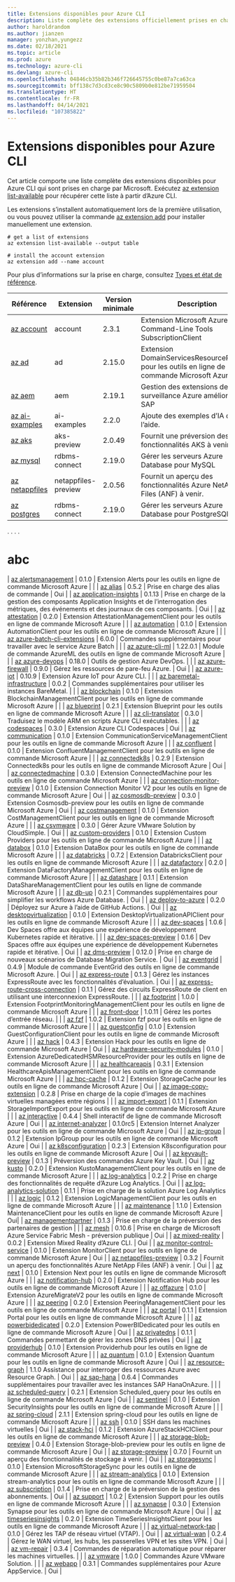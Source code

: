 ```yaml
---
title: Extensions disponibles pour Azure CLI
description: Liste complète des extensions officiellement prises en charge pour Azure CLI.
author: haroldrandom
ms.author: jianzen
manager: yonzhan,yungezz
ms.date: 02/18/2021
ms.topic: article
ms.prod: azure
ms.technology: azure-cli
ms.devlang: azure-cli
ms.openlocfilehash: 04846cb35b82b346f726645755c0be87a7ca63ca
ms.sourcegitcommit: bff138c7d3cd3ce8c90c5809b0e812be71959504
ms.translationtype: HT
ms.contentlocale: fr-FR
ms.lasthandoff: 04/14/2021
ms.locfileid: "107385822"
---
```

# <a name="available-extensions-for-the-azure-cli"></a>Extensions disponibles pour Azure CLI

Cet article comporte une liste complète des extensions disponibles pour Azure CLI qui sont prises en charge par Microsoft.  Exécutez [az extension list-available](/cli/azure/extension#az_extension_list_available) pour récupérer cette liste à partir d’Azure CLI.  

Les extensions s’installent automatiquement lors de la première utilisation, ou vous pouvez utiliser la commande [az extension add](/cli/azure/extension#az_extension_add) pour installer manuellement une extension.

```azurecli-interactive
# get a list of extensions
az extension list-available --output table

# install the account extension
az extension add --name account
```
Pour plus d’informations sur la prise en charge, consultez [Types et état de référence](/cli/azure/reference-types-and-status#reference-status).

| Référence | Extension | Version minimale | Description | Statut | Notes de publication
|------|---------|---------|---------|---------|---------|
| [az account](/cli/azure/ext/account/account) | account | 2.3.1 | Extension Microsoft Azure Command-Line Tools SubscriptionClient | GA | [history](https://github.com/Azure/azure-cli-extensions/blob/master/src/account/HISTORY.rst)
| [az ad](/cli/azure/ext/account/ad) | ad | 2.15.0 | Extension DomainServicesResourceProvider pour les outils en ligne de commande Microsoft Azure | GA | [history](https://github.com/Azure/azure-cli-extensions/blob/master/src/ad/HISTORY.rst)
| [az aem](/cli/azure/ext/account/aem) | aem | 2.19.1 | Gestion des extensions de surveillance Azure améliorée pour SAP | Expérimental | [history](https://github.com/Azure/azure-cli-extensions/blob/master/src/aem/HISTORY.rst)
| [az ai-examples](/cli/azure/ext/account/ai-examples) | ai-examples | 2.2.0 | Ajoute des exemples d’IA dans l’aide. | PRÉVERSION | [history](https://github.com/Azure/azure-cli-extensions/blob/master/src/ai-examples/HISTORY.rst)
| [az aks](/cli/azure/ext/account/ai-examples) | aks-preview | 2.0.49 | Fournit une préversion des fonctionnalités AKS à venir | PRÉVERSION | [history](https://github.com/Azure/azure-cli-extensions/blob/master/src/aks-preview/HISTORY.rst)
| [az mysql](/cli/azure/ext/rdbms-connect/mysq) | rdbms-connect | 2.19.0 | Gérer les serveurs Azure Database pour MySQL |Expérimental | [history](https://github.com/Azure/azure-cli-extensions/blob/master/src/rdbms-connect/HISTORY.rst)
| [az netappfiles](/cli/azure/ext/netappfiles-preview/netappfiles) | netappfiles-preview | 2.0.56 | Fournit un aperçu des fonctionnalités Azure NetApp Files (ANF) à venir. | PRÉVERSION | [history](https://github.com/Azure/azure-cli-extensions/tree/master/src/netappfiles-preview/HISTORY.rst)
| [az postgres](/cli/azure/ext/rdbms-connect/postgres) | rdbms-connect | 2.19.0 | Gérer les serveurs Azure Database pour PostgreSQL | GA | [history](https://github.com/Azure/azure-cli-extensions/blob/master/src/rdbms-connect/HISTORY.rst)

.
.
.
.
# <a name="abc"></a>abc
| [az alertsmanagement](https://github.com/Azure/azure-cli-extensions) | 0.1.0 | Extension Alerts pour les outils en ligne de commande Microsoft Azure |  | | [az alias](https://github.com/Azure/azure-cli-extensions) | 0.5.2 | Prise en charge des alias de commande | Oui | | [az application-insights](https://github.com/Azure/azure-cli-extensions/tree/master/src/application-insights) | 0.1.13 | Prise en charge de la gestion des composants Application Insights et de l’interrogation des métriques, des événements et des journaux de ces composants. | Oui | | [az attestation](https://github.com/Azure/azure-cli-extensions/tree/master/src/attestation) | 0.2.0 | Extension AttestationManagementClient pour les outils en ligne de commande Microsoft Azure |  | | [az automation](https://github.com/Azure/azure-cli-extensions/tree/master/src/automation) | 0.1.0 | Extension AutomationClient pour les outils en ligne de commande Microsoft Azure |  | | [az azure-batch-cli-extensions](https://github.com/Azure/azure-batch-cli-extensions) | 6.0.0 | Commandes supplémentaires pour travailler avec le service Azure Batch |  | | [az azure-cli-ml](https://docs.microsoft.com/python/api/overview/azure/ml/?view=azure-ml-py) | 1.22.0.1 | Module de commande AzureML des outils en ligne de commande Microsoft Azure |  | | [az azure-devops](https://github.com/Microsoft/azure-devops-cli-extension) | 0.18.0 | Outils de gestion Azure DevOps. |  | | [az azure-firewall](https://github.com/Azure/azure-cli-extensions/tree/master/src/azure-firewall) | 0.9.0 | Gérez les ressources de pare-feu Azure. | Oui | | [az azure-iot](https://github.com/azure/azure-iot-cli-extension) | 0.10.9 | Extension Azure IoT pour Azure CLI. |  | | [az baremetal-infrastructure](https://github.com/Azure/azure-baremetalinfrastructure-cli-extension) | 0.0.2 | Commandes supplémentaires pour utiliser les instances BareMetal. |  | | [az blockchain](https://github.com/Azure/azure-cli-extensions) | 0.1.0 | Extension BlockchainManagementClient pour les outils en ligne de commande Microsoft Azure |  | | [az blueprint](https://github.com/Azure/azure-cli-extensions/tree/master/src/blueprint) | 0.2.1 | Extension Blueprint pour les outils en ligne de commande Microsoft Azure |  | | [az cli-translator](https://github.com/Azure/azure-cli-extensions/tree/master/src/cli-translator) | 0.3.0 | Traduisez le modèle ARM en scripts Azure CLI exécutables. |  | | [az codespaces](https://github.com/Azure/azure-cli-extensions) | 0.3.0 | Extension Azure CLI Codespaces | Oui | | [az communication](https://github.com/Azure/azure-cli-extensions/tree/master/src/communication) | 0.1.0 | Extension CommunicationServiceManagementClient pour les outils en ligne de commande Microsoft Azure |  | | [az confluent](https://github.com/Azure/azure-cli-extensions/tree/master/src/confluent) | 0.1.0 | Extension ConfluentManagementClient pour les outils en ligne de commande Microsoft Azure |  | | [az connectedk8s](https://github.com/Azure/azure-cli-extensions/tree/master/src/connectedk8s) | 0.2.9 | Extension Connectedk8s pour les outils en ligne de commande Microsoft Azure | Oui | | [az connectedmachine](https://github.com/Azure/azure-cli-extensions/tree/master/src/connectedmachine) | 0.3.0 | Extension ConnectedMachine pour les outils en ligne de commande Microsoft Azure |  | | [az connection-monitor-preview](https://github.com/Azure/azure-cli-extensions/tree/master/src/connection-monitor-preview) | 0.1.0 | Extension Connection Monitor V2 pour les outils en ligne de commande Microsoft Azure | Oui | | [az cosmosdb-preview](https://github.com/Azure/azure-cli-extensions) | 0.3.0 | Extension Cosmosdb-preview pour les outils en ligne de commande Microsoft Azure | Oui | | [az costmanagement](https://github.com/Azure/azure-cli-extensions) | 0.1.0 | Extension CostManagementClient pour les outils en ligne de commande Microsoft Azure |  | | [az csvmware](https://github.com/Azure/az-vmware-cli) | 0.3.0 | Gérer Azure VMware Solution by CloudSimple. | Oui | | [az custom-providers](https://github.com/Azure/azure-cli-extensions) | 0.1.0 | Extension Custom Providers pour les outils en ligne de commande Microsoft Azure |  | | [az databox](https://github.com/Azure/azure-cli-extensions) | 0.1.0 | Extension DataBox pour les outils en ligne de commande Microsoft Azure |  | | [az databricks](https://github.com/Azure/azure-cli-extensions/tree/master/src/databricks) | 0.7.2 | Extension DatabricksClient pour les outils en ligne de commande Microsoft Azure |  | | [az datafactory](https://github.com/Azure/azure-cli-extensions/tree/master/src/datafactory) | 0.2.0 | Extension DataFactoryManagementClient pour les outils en ligne de commande Microsoft Azure |  | | [az datashare](https://github.com/Azure/azure-cli-extensions) | 0.1.1 | Extension DataShareManagementClient pour les outils en ligne de commande Microsoft Azure |  | | [az db-up](https://github.com/Azure/azure-cli-extensions/tree/master/src/db-up) | 0.2.1 | Commandes supplémentaires pour simplifier les workflows Azure Database. | Oui | | [az deploy-to-azure](https://github.com/Azure/deploy-to-azure-cli-extension) | 0.2.0 | Déployez sur Azure à l’aide de GitHub Actions. | Oui | | [az desktopvirtualization](https://github.com/Azure/azure-cli-extensions/tree/master/src/desktopvirtualization) | 0.1.0 | Extension DesktopVirtualizationAPIClient pour les outils en ligne de commande Microsoft Azure |  | | [az dev-spaces](https://github.com/Azure/azure-cli-extensions/tree/master/src/dev-spaces) | 1.0.6 | Dev Spaces offre aux équipes une expérience de développement Kubernetes rapide et itérative. |  | | [az dev-spaces-preview](https://github.com/Azure/azure-cli-extensions) | 0.1.6 | Dev Spaces offre aux équipes une expérience de développement Kubernetes rapide et itérative. | Oui | | [az dms-preview](https://github.com/Azure/azure-cli-extensions/tree/master/src/dms-preview) | 0.12.0 | Prise en charge de nouveaux scénarios de Database Migration Service. | Oui | | [az eventgrid](https://github.com/Azure/azure-cli-extensions) | 0.4.9 | Module de commande EventGrid des outils en ligne de commande Microsoft Azure. | Oui | | [az express-route](https://github.com/Azure/azure-cli-extensions/tree/master/src/express-route) | 0.1.3 | Gérez les instances ExpressRoute avec les fonctionnalités d’évaluation. | Oui | | [az express-route-cross-connection](https://github.com/Azure/azure-cli-extensions/tree/master/src/express-route-cross-connection) | 0.1.1 | Gérez des circuits ExpressRoute de client en utilisant une interconnexion ExpressRoute. |  | | [az footprint](https://github.com/Azure/azure-cli-extensions/tree/master/src/footprint) | 1.0.0 | Extension FootprintMonitoringManagementClient pour les outils en ligne de commande Microsoft Azure |  | | [az front-door](https://github.com/Azure/azure-cli-extensions/tree/master/src/front-door) | 1.0.11 | Gérez les portes d’entrée réseau. |  | | [az fzf](https://github.com/phealy/azure-cli-fzf) | 1.0.2 | Extension fzf pour les outils en ligne de commande Microsoft Azure |  | | [az guestconfig](https://github.com/Azure/azure-cli-extensions/tree/master/src/guestconfig) | 0.1.0 | Extension GuestConfigurationClient pour les outils en ligne de commande Microsoft Azure |  | | [az hack](https://github.com/Azure/azure-cli-extensions/tree/master/src/hack) | 0.4.3 | Extension Hack pour les outils en ligne de commande Microsoft Azure | Oui | | [az hardware-security-modules](https://github.com/Azure/azure-cli-extensions) | 0.1.0 | Extension AzureDedicatedHSMResourceProvider pour les outils en ligne de commande Microsoft Azure |  | | [az healthcareapis](https://github.com/Azure/azure-cli-extensions/tree/master/src/healthcareapis) | 0.3.1 | Extension HealthcareApisManagementClient pour les outils en ligne de commande Microsoft Azure |  | | [az hpc-cache](https://github.com/Azure/azure-cli-extensions/tree/master/src/hpc-cache) | 0.1.2 | Extension StorageCache pour les outils en ligne de commande Microsoft Azure | Oui | | [az image-copy-extension](https://github.com/Azure/azure-cli-extensions/tree/master/src/image-copy) | 0.2.8 | Prise en charge de la copie d’images de machines virtuelles managées entre régions |  | | [az import-export](https://github.com/Azure/azure-cli-extensions) | 0.1.1 | Extension StorageImportExport pour les outils en ligne de commande Microsoft Azure |  | | [az interactive](https://github.com/Azure/azure-cli) | 0.4.4 | Shell interactif de ligne de commande Microsoft Azure | Oui | | [az internet-analyzer](https://github.com/Azure/azure-cli-extensions) | 0.1.0rc5 | Extension Internet Analyzer pour les outils en ligne de commande Microsoft Azure | Oui | | [az ip-group](https://github.com/Azure/azure-cli-extensions) | 0.1.2 | Extension IpGroup pour les outils en ligne de commande Microsoft Azure | Oui | | [az k8sconfiguration](https://github.com/Azure/azure-cli-extensions/tree/master/src/k8sconfiguration) | 0.2.3 | Extension K8sconfiguration pour les outils en ligne de commande Microsoft Azure | Oui | | [az keyvault-preview](https://github.com/Azure/azure-keyvault-cli-extension) | 0.1.3 | Préversion des commandes Azure Key Vault. | Oui | | [az kusto](https://github.com/Azure/azure-cli-extensions/tree/master/src/kusto) | 0.2.0 | Extension KustoManagementClient pour les outils en ligne de commande Microsoft Azure |  | | [az log-analytics](https://github.com/Azure/azure-cli-extensions/tree/master/src/log-analytics) | 0.2.2 | Prise en charge des fonctionnalités de requête d’Azure Log Analytics. | Oui | | [az log-analytics-solution](https://github.com/Azure/azure-cli-extensions) | 0.1.1 | Prise en charge de la solution Azure Log Analytics |  | | [az logic](https://github.com/Azure/azure-cli-extensions/tree/master/src/logic) | 0.1.2 | Extension LogicManagementClient pour les outils en ligne de commande Microsoft Azure |  | | [az maintenance](https://github.com/Azure/azure-cli-extensions/tree/master/src/maintenance) | 1.1.0 | Extension MaintenanceClient pour les outils en ligne de commande Microsoft Azure | Oui| | [az managementpartner](https://github.com/Azure/azure-cli-extensions) | 0.1.3 | Prise en charge de la préversion des partenaires de gestion |  | | [az mesh](https://github.com/Azure/azure-cli-extensions) | 0.10.6 | Prise en charge de Microsoft Azure Service Fabric Mesh - préversion publique | Oui | | [az mixed-reality](https://github.com/Azure/azure-cli-extensions) | 0.0.2 | Extension Mixed Reality d’Azure CLI. | Oui | | [az monitor-control-service](https://github.com/Azure/azure-cli-extensions/tree/master/src/monitor-control-service) | 0.1.0 | Extension MonitorClient pour les outils en ligne de commande Microsoft Azure | Oui | | [az netappfiles-preview](https://github.com/Azure/azure-cli-extensions/tree/master/src/netappfiles-preview) | 0.3.2 | Fournit un aperçu des fonctionnalités Azure NetApp Files (ANF) à venir. | Oui | | [az next](https://github.com/Azure/azure-cli-extensions) | 0.1.0 | Extension Next pour les outils en ligne de commande Microsoft Azure |  | | [az notification-hub](https://github.com/Azure/azure-cli-extensions) | 0.2.0 | Extension Notification Hub pour les outils en ligne de commande Microsoft Azure |  | | [az offazure](https://github.com/Azure/azure-cli-extensions/tree/master/src/offazure) | 0.1.0 | Extension AzureMigrateV2 pour les outils en ligne de commande Microsoft Azure |  | | [az peering](https://github.com/Azure/azure-cli-extensions) | 0.2.0 | Extension PeeringManagementClient pour les outils en ligne de commande Microsoft Azure |  | | [az portal](https://github.com/Azure/azure-cli-extensions) | 0.1.1 | Extension Portal pour les outils en ligne de commande Microsoft Azure |  | | [az powerbidedicated](https://github.com/Azure/azure-cli-extensions/tree/master/src/powerbidedicated) | 0.2.0 | Extension PowerBIDedicated pour les outils en ligne de commande Microsoft Azure | Oui | | [az privatedns](https://github.com/Azure/azure-cli-extensions) | 0.1.1 | Commandes permettant de gérer les zones DNS privées | Oui | | [az providerhub](https://github.com/Azure/azure-cli-extensions/tree/master/src/providerhub) | 0.1.0 | Extension Providerhub pour les outils en ligne de commande Microsoft Azure |  | | [az quantum](https://github.com/Azure/azure-cli-extensions) | 0.1.0 | Extension Quantum pour les outils en ligne de commande Microsoft Azure | Oui | | [az resource-graph](https://github.com/Azure/azure-cli-extensions/tree/master/src/resource-graph) | 1.1.0 Assistance pour interroger des ressources Azure avec Resource Graph. | Oui | | [az sap-hana](https://github.com/Azure/azure-hanaonazure-cli-extension) | 0.6.4 | Commandes supplémentaires pour travailler avec les instances SAP HanaOnAzure. |  | | [az scheduled-query](https://github.com/Azure/azure-cli-extensions) | 0.2.1 | Extension Scheduled_query pour les outils en ligne de commande Microsoft Azure | Oui | | [az sentinel](https://github.com/Azure/azure-cli-extensions/tree/master/src/sentinel) | 0.1.0 | Extension SecurityInsights pour les outils en ligne de commande Microsoft Azure |  | | [az spring-cloud](https://github.com/Azure/azure-cli-extensions/tree/master/src/spring-cloud) | 2.1.1 | Extension spring-cloud pour les outils en ligne de commande Microsoft Azure |  | | [az ssh](https://github.com/Azure/azure-cli-extensions/tree/master/src/ssh) | 0.1.0 | SSH dans les machines virtuelles | Oui | | [az stack-hci](https://github.com/Azure/azure-cli-extensions/tree/master/src/stack-hci) | 0.1.2 | Extension AzureStackHCIClient pour les outils en ligne de commande Microsoft Azure |  | | [az storage-blob-preview](https://github.com/Azure/azure-cli-extensions) | 0.4.0 | Extension Storage-blob-preview pour les outils en ligne de commande Microsoft Azure | Oui | | [az storage-preview](https://github.com/Azure/azure-cli-extensions/tree/master/src/storage-preview) | 0.7.0 | Fournit un aperçu des fonctionnalités de stockage à venir. | Oui | | [az storagesync](https://github.com/Azure/azure-cli-extensions) | 0.1.0 | Extension MicrosoftStorageSync pour les outils en ligne de commande Microsoft Azure |  | | [az stream-analytics](https://github.com/Azure/azure-cli-extensions) | 0.1.0 | Extension stream-analytics pour les outils en ligne de commande Microsoft Azure |  | | [az subscription](https://github.com/Azure/azure-cli-extensions) | 0.1.4 | Prise en charge de la préversion de la gestion des abonnements. | Oui | | [az support](https://github.com/azure/azure-cli-extensions/tree/master/src/support) | 1.0.2 | Extension Support pour les outils en ligne de commande Microsoft Azure |  | | [az synapse](https://github.com/Azure/azure-cli-extensions) | 0.3.0 | Extension Synapse pour les outils en ligne de commande Microsoft Azure | Oui | | [az timeseriesinsights](https://github.com/Azure/azure-cli-extensions/tree/master/src/timeseriesinsights) | 0.2.0 | Extension TimeSeriesInsightsClient pour les outils en ligne de commande Microsoft Azure |  | | [az virtual-network-tap](https://github.com/Azure/azure-cli-extensions/tree/master/src/virtual-network-tap) | 0.1.0 | Gérez les TAP de réseau virtuel (VTAP). | Oui | | [az virtual-wan](https://github.com/Azure/azure-cli-extensions/tree/master/src/virtual-wan) | 0.2.4 | Gérez le WAN virtuel, les hubs, les passerelles VPN et les sites VPN. | Oui | | [az vm-repair](https://github.com/Azure/azure-cli-extensions/tree/master/src/vm-repair) | 0.3.4 | Commandes de réparation automatique pour réparer les machines virtuelles. |  | | [az vmware](https://github.com/Azure/az-vmware-cli) | 1.0.0 | Commandes Azure VMware Solution. |  | | [az webapp](https://github.com/Azure/azure-cli-extensions/tree/master/src/webapp) | 0.3.1 | Commandes supplémentaires pour Azure AppService. | Oui |